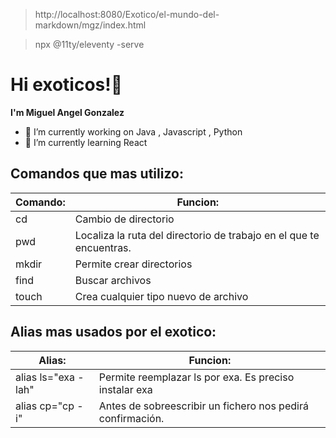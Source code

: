 
> http://localhost:8080/Exotico/el-mundo-del-markdown/mgz/index.html

> npx @11ty/eleventy -serve
# Hi exoticos!👋

**I'm Miguel Angel Gonzalez** 

- 🔭 I’m currently working on Java , Javascript , Python
- 🌱 I’m currently learning React 


## Comandos que mas utilizo:

| Comando: | Funcion: | 
|----------|----------|
| cd       | Cambio de directorio         | 
| pwd   | Localiza la ruta del directorio de trabajo en el que te encuentras.   | 
| mkdir    | Permite crear directorios   |
| find | Buscar archivos|
| touch | Crea cualquier tipo nuevo de archivo |


## Alias mas usados por el exotico:


| Alias: | Funcion: |
|--------|-----------|
| alias ls="exa -lah" |  Permite reemplazar ls por exa. Es preciso instalar exa     |
| alias cp="cp -i"       |   Antes de sobreescribir un fichero nos pedirá confirmación.         |


